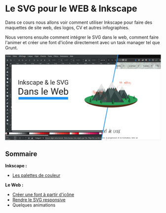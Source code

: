 # Le SVG pour le WEB & Inkscape

Dans ce cours nous allons voir comment utiliser Inkscape pour faire des maquettes de site web, des logos, CV et autres infographies.

Nous verrons ensuite comment intégrer le SVG dans le web, comment faire l'animer et créer une font d'icône directement avec un task manager tel que Grunt.

![infographie webinkscsape](src/accueil.png)


## Sommaire

**Inkscape :**

- [Les palettes de couleur](Palettes/README.md)

**Le Web :**
- [Créer une font à partir d'icône](Icons/README.md)
- [Rendre le SVG responsive](Responive/README.md)
- Quelques animations

